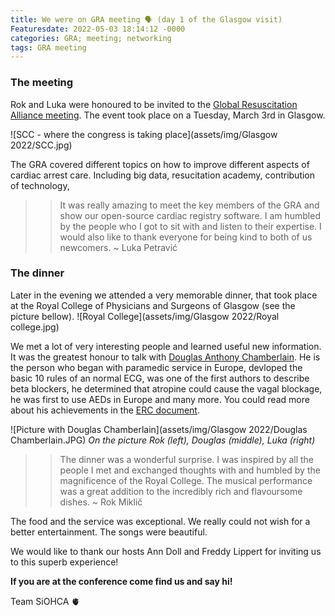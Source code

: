 ```yaml
---
title: We were on GRA meeting 🗣 (day 1 of the Glasgow visit)󠁣󠁴󠁿
Featuresdate: 2022-05-03 18:14:12 -0000
categories: GRA; meeting; networking
tags: GRA meeting
---
```

### The meeting
Rok and Luka were honoured to be invited to the [Global Resuscitation Alliance meeting](https://www.globalresuscitationalliance.org). The event took place on a Tuesday, March 3rd in Glasgow. 

![SCC - where the congress is taking place](assets/img/Glasgow 2022/SCC.jpg)

The GRA covered different topics on how to improve different aspects of cardiac arrest care. Including big data, resucitation academy, contribution of technology,

>> It was really amazing to meet the key members of the GRA and show our open-source cardiac registry software. I am humbled by the people who I got to sit with and listen to their expertise. I would also like to thank everyone for being kind to both of us newcomers. 
~ Luka Petravić

### The dinner
Later in the evening we attended a very memorable dinner, that took place at the Royal College of Physicians and Surgeons of Glasgow (see the picture bellow). 
![Royal College](assets/img/Glasgow 2022/Royal college.jpg)

We met a lot of very interesting people and learned useful new information. It was the greatest honour to talk with [Douglas Anthony Chamberlain](https://en.wikipedia.org/wiki/Douglas_Chamberlain). He is the person who began with paramedic service in Europe, devloped the basic 10 rules of an normal ECG, was one of the first authors to describe beta blockers, he determined that atropine could cause the vagal blockage, he was first to use AEDs in Europe and many more. You could read more about his achievements in the [ERC document](https://cms.erc.edu/sites/5714e77d5e615861f00f7d18/content_entry574dadbd5e6158358f5cf96b/574dae635e6158358f5cfa93/files/Douglas_Chamberlain.pdf?1489672640).

![Picture with Douglas Chamberlain](assets/img/Glasgow 2022/Douglas Chamberlain.JPG)
*On the picture Rok (left), Douglas (middle), Luka (right)*

>> The dinner was a wonderful surprise. I was inspired by all the people I met and exchanged thoughts with and humbled by the magnificence of the Royal College. The musical performance was a great addition to the incredibly rich and flavoursome dishes.
~ Rok Miklič

The food and the service was exceptional. We really could not wish for a better entertainment. The songs were beautiful. 

We would like to thank our hosts Ann Doll and Freddy Lippert for inviting us to this superb experience!

**If you are at the conference come find us and say hi!**


Team SiOHCA 🫀
